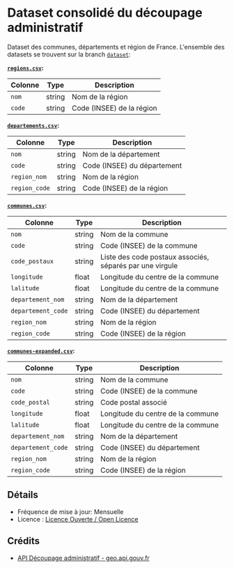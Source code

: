 # Dataset consolidé du découpage administratif

Dataset des communes, départements et région de France. L'ensemble des datasets se trouvent sur la branch [`dataset`](/pmdartus/decoupage-administratif-dataset/tree/dataset):

**[`regions.csv`](/pmdartus/decoupage-administratif-dataset/tree/dataset/regions.csv):**

| Colonne | Type   | Description               |
| ------- | ------ | ------------------------- |
| `nom`   | string | Nom de la région          |
| `code`  | string | Code (INSEE) de la région |

**[`departements.csv`](/pmdartus/decoupage-administratif-dataset/tree/dataset/departements.csv):**

| Colonne       | Type   | Description                 |
| ------------- | ------ | --------------------------- |
| `nom`         | string | Nom de la département       |
| `code`        | string | Code (INSEE) du département |
| `region_nom`  | string | Nom de la région            |
| `region_code` | string | Code (INSEE) de la région   |

**[`communes.csv`](/pmdartus/decoupage-administratif-dataset/tree/dataset/communes.csv):**

| Colonne            | Type   | Description                                              |
| ------------------ | ------ | -------------------------------------------------------- |
| `nom`              | string | Nom de la commune                                        |
| `code`             | string | Code (INSEE) de la commune                               |
| `code_postaux`     | string | Liste des code postaux associés, séparés par une virgule |
| `longitude`        | float  | Longitude du centre de la commune                        |
| `lalitude`         | float  | Longitude du centre de la commune                        |
| `departement_nom`  | string | Nom de la département                                    |
| `departement_code` | string | Code (INSEE) du département                              |
| `region_nom`       | string | Nom de la région                                         |
| `region_code`      | string | Code (INSEE) de la région                                |

**[`communes-expanded.csv`](/pmdartus/decoupage-administratif-dataset/tree/dataset/communes-expanded.csv):**

| Colonne            | Type   | Description                       |
| ------------------ | ------ | --------------------------------- |
| `nom`              | string | Nom de la commune                 |
| `code`             | string | Code (INSEE) de la commune        |
| `code_postal`      | string | Code postal associé               |
| `longitude`        | float  | Longitude du centre de la commune |
| `lalitude`         | float  | Longitude du centre de la commune |
| `departement_nom`  | string | Nom de la département             |
| `departement_code` | string | Code (INSEE) du département       |
| `region_nom`       | string | Nom de la région                  |
| `region_code`      | string | Code (INSEE) de la région         |

## Détails

- Fréquence de mise à jour: Mensuelle
- Licence : [Licence Ouverte / Open Licence](https://www.etalab.gouv.fr/licence-ouverte-open-licence/)

## Crédits

- [API Découpage administratif - geo.api.gouv.fr](https://geo.api.gouv.fr/decoupage-administratif)
